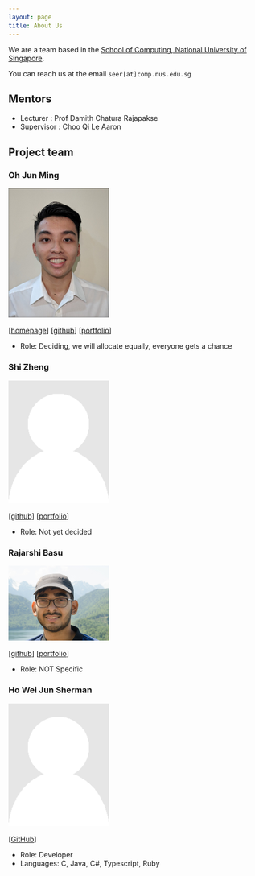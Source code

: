 ```yaml
---
layout: page
title: About Us
---
```


We are a team based in the [School of Computing, National University of Singapore](http://www.comp.nus.edu.sg).

You can reach us at the email `seer[at]comp.nus.edu.sg`
## Mentors
* Lecturer : Prof Damith Chatura Rajapakse
* Supervisor : Choo Qi Le Aaron

## Project team

### Oh Jun Ming

<img src="images/ohjunming.png" width="200px">

[[homepage](http://www.comp.nus.edu.sg/~damithch)]
[[github](https://github.com/OhJunMing)]
[[portfolio](team/johndoe.md)]

* Role: Deciding, we will allocate equally, everyone gets a chance

### Shi Zheng

<img src="images/shizheng001.png" width="200px">

[[github](http://github.com/ShiZheng001)]
[[portfolio](team/johndoe.md)]

* Role: Not yet decided

### Rajarshi Basu

<img src="images/rajobasu.png" width="200px">

[[github](http://github.com/rajobasu)] 
[[portfolio](team/rajobasu.md)]

* Role: NOT Specific


### Ho Wei Jun Sherman

<img src="images/nighoggdatatype.png" width="200px">

[[GitHub](https://github.com/nighoggDatatype)]

* Role: Developer
* Languages: C, Java, C#, Typescript, Ruby

